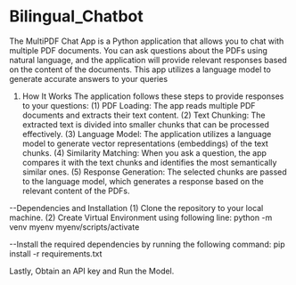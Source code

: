 # Bilingual_Chatbot

The MultiPDF Chat App is a Python application that allows you to chat with multiple PDF documents. You can ask questions about the PDFs using natural language, and the application will provide relevant responses based on the content of the documents. This app utilizes a language model to generate accurate answers to your queries



1. How It Works
The application follows these steps to provide responses to your questions:
(1)
PDF Loading: The app reads multiple PDF documents and extracts their text content.
(2) Text Chunking: The extracted text is divided into smaller chunks that can be processed effectively.
(3) Language Model: The application utilizes a language model to generate vector representations (embeddings) of the text chunks.
(4) Similarity Matching: When you ask a question, the app compares it with the text chunks and identifies the most semantically similar ones.
(5) Response Generation: The selected chunks are passed to the language model, which generates a response based on the relevant content of the PDFs.



--Dependencies and Installation
(1) Clone the repository to your local machine.
(2) Create Virtual Environment using following line:
python -m venv myenv
myenv/scripts/activate



--Install the required dependencies by running the following command:
pip install -r requirements.txt

Lastly, Obtain an API key and Run the Model.
